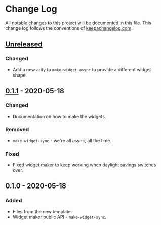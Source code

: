 # Change Log
All notable changes to this project will be documented in this file. This change log follows the conventions of [keepachangelog.com](http://keepachangelog.com/).

## [Unreleased]
### Changed
- Add a new arity to `make-widget-async` to provide a different widget shape.

## [0.1.1] - 2020-05-18
### Changed
- Documentation on how to make the widgets.

### Removed
- `make-widget-sync` - we're all async, all the time.

### Fixed
- Fixed widget maker to keep working when daylight savings switches over.

## 0.1.0 - 2020-05-18
### Added
- Files from the new template.
- Widget maker public API - `make-widget-sync`.

[Unreleased]: https://github.com/your-name/nn-clojure/compare/0.1.1...HEAD
[0.1.1]: https://github.com/your-name/nn-clojure/compare/0.1.0...0.1.1
